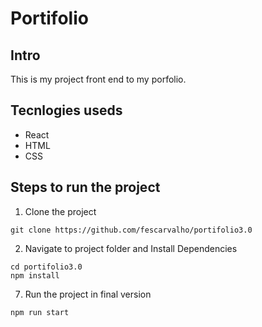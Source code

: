 # Portifolio

## Intro

This is my project front end to my porfolio.

## Tecnlogies useds

- React
- HTML
- CSS

## Steps to run the project

1. Clone the project

```
git clone https://github.com/fescarvalho/portifolio3.0
```

2. Navigate to project folder and Install Dependencies

```
cd portifolio3.0
npm install
```

7. Run the project in final version

```
npm run start
```
